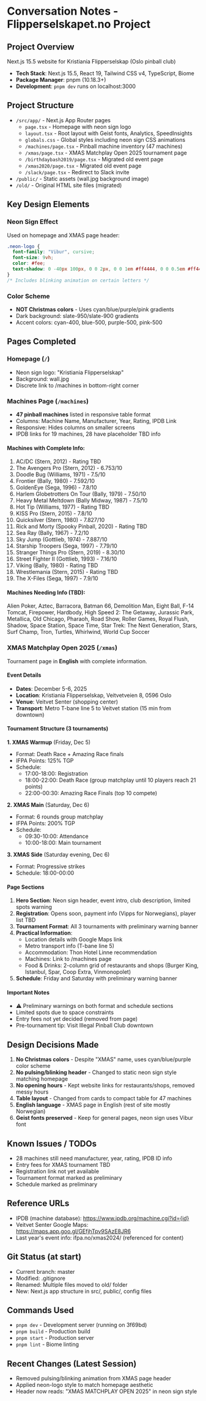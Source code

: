 # Conversation Notes - Flipperselskapet.no Project

## Project Overview
Next.js 15.5 website for Kristiania Flipperselskap (Oslo pinball club)
- **Tech Stack**: Next.js 15.5, React 19, Tailwind CSS v4, TypeScript, Biome
- **Package Manager**: pnpm (10.18.3+)
- **Development**: `pnpm dev` runs on localhost:3000

## Project Structure
- `/src/app/` - Next.js App Router pages
  - `page.tsx` - Homepage with neon sign logo
  - `layout.tsx` - Root layout with Geist fonts, Analytics, SpeedInsights
  - `globals.css` - Global styles including neon sign CSS animations
  - `/machines/page.tsx` - Pinball machine inventory (47 machines)
  - `/xmas/page.tsx` - XMAS Matchplay Open 2025 tournament page
  - `/birthdaybash2019/page.tsx` - Migrated old event page
  - `/xmas2020/page.tsx` - Migrated old event page
  - `/slack/page.tsx` - Redirect to Slack invite
- `/public/` - Static assets (wall.jpg background image)
- `/old/` - Original HTML site files (migrated)

## Key Design Elements

### Neon Sign Effect
Used on homepage and XMAS page header:
```css
.neon-logo {
  font-family: "Vibur", cursive;
  font-size: 9vh;
  color: #fee;
  text-shadow: 0 -40px 100px, 0 0 2px, 0 0 1em #ff4444, 0 0 0.5em #ff4444, 0 0 0.1em #ff4444, 0 10px 3px #000;
}
/* Includes blinking animation on certain letters */
```

### Color Scheme
- **NOT Christmas colors** - Uses cyan/blue/purple/pink gradients
- Dark background: slate-950/slate-900 gradients
- Accent colors: cyan-400, blue-500, purple-500, pink-500

## Pages Completed

### Homepage (`/`)
- Neon sign logo: "Kristiania Flipperselskap"
- Background: wall.jpg
- Discrete link to /machines in bottom-right corner

### Machines Page (`/machines`)
- **47 pinball machines** listed in responsive table format
- Columns: Machine Name, Manufacturer, Year, Rating, IPDB Link
- Responsive: Hides columns on smaller screens
- IPDB links for 19 machines, 28 have placeholder TBD info

#### Machines with Complete Info:
1. AC/DC (Stern, 2012) - Rating TBD
2. The Avengers Pro (Stern, 2012) - 6.753/10
3. Doodle Bug (Williams, 1971) - 7.5/10
4. Frontier (Bally, 1980) - 7.592/10
5. GoldenEye (Sega, 1996) - 7.8/10
6. Harlem Globetrotters On Tour (Bally, 1979) - 7.50/10
7. Heavy Metal Meltdown (Bally Midway, 1987) - 7.5/10
8. Hot Tip (Williams, 1977) - Rating TBD
9. KISS Pro (Stern, 2015) - 7.8/10
10. Quicksilver (Stern, 1980) - 7.827/10
11. Rick and Morty (Spooky Pinball, 2020) - Rating TBD
12. Sea Ray (Bally, 1967) - 7.2/10
13. Sky Jump (Gottlieb, 1974) - 7.887/10
14. Starship Troopers (Sega, 1997) - 7.79/10
15. Stranger Things Pro (Stern, 2019) - 8.30/10
16. Street Fighter II (Gottlieb, 1993) - 7.16/10
17. Viking (Bally, 1980) - Rating TBD
18. Wrestlemania (Stern, 2015) - Rating TBD
19. The X-Files (Sega, 1997) - 7.9/10

#### Machines Needing Info (TBD):
Alien Poker, Aztec, Barracora, Batman 66, Demolition Man, Eight Ball, F-14 Tomcat, Firepower, Hardbody, High Speed 2: The Getaway, Jurassic Park, Metallica, Old Chicago, Pharaoh, Road Show, Roller Games, Royal Flush, Shadow, Space Station, Space Time, Star Trek: The Next Generation, Stars, Surf Champ, Tron, Turtles, Whirlwind, World Cup Soccer

### XMAS Matchplay Open 2025 (`/xmas`)
Tournament page in **English** with complete information.

#### Event Details
- **Dates**: December 5-6, 2025
- **Location**: Kristiania Flipperselskap, Veitvetveien 8, 0596 Oslo
- **Venue**: Veitvet Senter (shopping center)
- **Transport**: Metro T-bane line 5 to Veitvet station (15 min from downtown)

#### Tournament Structure (3 tournaments)

**1. XMAS Warmup** (Friday, Dec 5)
- Format: Death Race + Amazing Race finals
- IFPA Points: 125% TGP
- Schedule:
  - 17:00-18:00: Registration
  - 18:00-22:00: Death Race (group matchplay until 10 players reach 21 points)
  - 22:00-00:30: Amazing Race Finals (top 10 compete)

**2. XMAS Main** (Saturday, Dec 6)
- Format: 6 rounds group matchplay
- IFPA Points: 200% TGP
- Schedule:
  - 09:30-10:00: Attendance
  - 10:00-18:00: Main tournament

**3. XMAS Side** (Saturday evening, Dec 6)
- Format: Progressive strikes
- Schedule: 18:00-00:00

#### Page Sections
1. **Hero Section**: Neon sign header, event intro, club description, limited spots warning
2. **Registration**: Opens soon, payment info (Vipps for Norwegians), player list TBD
3. **Tournament Format**: All 3 tournaments with preliminary warning banner
4. **Practical Information**:
   - Location details with Google Maps link
   - Metro transport info (T-bane line 5)
   - Accommodation: Thon Hotel Linne recommendation
   - Machines: Link to /machines page
   - Food & Drinks: 2-column grid of restaurants and shops (Burger King, Istanbul, Spar, Coop Extra, Vinmonopolet)
5. **Schedule**: Friday and Saturday with preliminary warning banner

#### Important Notes
- ⚠️ Preliminary warnings on both format and schedule sections
- Limited spots due to space constraints
- Entry fees not yet decided (removed from page)
- Pre-tournament tip: Visit Illegal Pinball Club downtown

## Design Decisions Made
1. **No Christmas colors** - Despite "XMAS" name, uses cyan/blue/purple color scheme
2. **No pulsing/blinking header** - Changed to static neon sign style matching homepage
3. **No opening hours** - Kept website links for restaurants/shops, removed messy hours
4. **Table layout** - Changed from cards to compact table for 47 machines
5. **English language** - XMAS page in English (rest of site mostly Norwegian)
6. **Geist fonts preserved** - Keep for general pages, neon sign uses Vibur font

## Known Issues / TODOs
- 28 machines still need manufacturer, year, rating, IPDB ID info
- Entry fees for XMAS tournament TBD
- Registration link not yet available
- Tournament format marked as preliminary
- Schedule marked as preliminary

## Reference URLs
- IPDB (machine database): https://www.ipdb.org/machine.cgi?id={id}
- Veitvet Senter Google Maps: https://maps.app.goo.gl/GEfjhTpv9SAzE8JR6
- Last year's event info: ifpa.no/xmas2024/ (referenced for content)

## Git Status (at start)
- Current branch: master
- Modified: .gitignore
- Renamed: Multiple files moved to old/ folder
- New: Next.js app structure in src/, public/, config files

## Commands Used
- `pnpm dev` - Development server (running on 3f69bd)
- `pnpm build` - Production build
- `pnpm start` - Production server
- `pnpm lint` - Biome linting

## Recent Changes (Latest Session)
- Removed pulsing/blinking animation from XMAS page header
- Applied neon-logo style to match homepage aesthetic
- Header now reads: "XMAS MATCHPLAY OPEN 2025" in neon sign style
